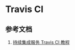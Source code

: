 # Travis CI

## 参考文档

1. [持续集成服务 Travis CI 教程](http://www.ruanyifeng.com/blog/2017/12/travis_ci_tutorial.html)
